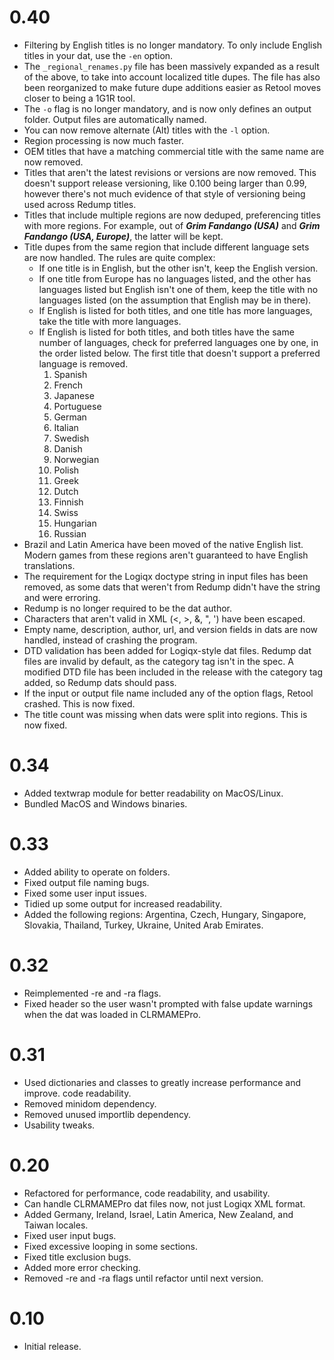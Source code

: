 # 0.40
- Filtering by English titles is no longer mandatory. To only include English
  titles in your dat, use the `-en` option.
- The `_regional_renames.py` file has been massively expanded as a result of
  the above, to take into account localized title dupes. The file has also
  been reorganized to make future dupe additions easier as Retool moves closer
  to being a 1G1R tool.
- The `-o` flag is no longer mandatory, and is now only defines an output
  folder. Output files are automatically named.
- You can now remove alternate (Alt) titles with the `-l` option.
- Region processing is now much faster.
- OEM titles that have a matching commercial title with the same name are now
  removed.
- Titles that aren't the latest revisions or versions are now removed. This
  doesn't support release versioning, like 0.100 being larger than 0.99,
  however there's not much evidence of that style of versioning being used
  across Redump titles.
- Titles that include multiple regions are now deduped, preferencing titles
  with more regions. For example, out of **_Grim Fandango (USA)_** and
  **_Grim Fandango (USA, Europe)_**, the latter will be kept.
- Title dupes from the same region that include different language sets are now
  handled. The rules are quite complex:
  - If one title is in English, but the other isn't, keep the English version.
  - If one title from Europe has no languages listed, and the other has
    languages listed but English isn't one of them, keep the title with no
    languages listed (on the assumption that English may be in there).
  - If English is listed for both titles, and one title has more languages,
    take the title with more languages.
  - If English is listed for both titles, and both titles have the same number
    of languages, check for preferred languages one by one, in the order listed
    below. The first title that doesn't support a preferred language is removed.
    1. Spanish
    1. French
    1. Japanese
    1. Portuguese
    1. German
    1. Italian
    1. Swedish
    1. Danish
    1. Norwegian
    1. Polish
    1. Greek
    1. Dutch
    1. Finnish
    1. Swiss
    1. Hungarian
    1. Russian
- Brazil and Latin America have been moved of the native English list. Modern
  games from these regions aren't guaranteed to have English translations.
- The requirement for the Logiqx doctype string in input files has been
  removed, as some dats that weren't from Redump didn't have the string and
  were erroring.
- Redump is no longer required to be the dat author.
- Characters that aren't valid in XML (<, >, &, ", ') have been escaped.
- Empty name, description, author, url, and version fields in dats are now
  handled, instead of crashing the program.
- DTD validation has been added for Logiqx-style dat files. Redump dat files
  are invalid by default, as the category tag isn't in the spec. A modified DTD
  file has been included in the release with the category tag added, so Redump
  dats should pass.
- If the input or output file name included any of the option flags, Retool
  crashed. This is now fixed.
- The title count was missing when dats were split into regions. This is now fixed.

# 0.34
- Added textwrap module for better readability on MacOS/Linux.
- Bundled MacOS and Windows binaries.

# 0.33
- Added ability to operate on folders.
- Fixed output file naming bugs.
- Fixed some user input issues.
- Tidied up some output for increased readability.
- Added the following regions: Argentina, Czech, Hungary, Singapore, Slovakia,
  Thailand, Turkey, Ukraine, United Arab Emirates.

# 0.32
- Reimplemented -re and -ra flags.
- Fixed header so the user wasn't prompted with false update warnings when the
  dat was loaded in CLRMAMEPro.

# 0.31
- Used dictionaries and classes to greatly increase performance and improve.
  code readability.
- Removed minidom dependency.
- Removed unused importlib dependency.
- Usability tweaks.

# 0.20
- Refactored for performance, code readability, and usability.
- Can handle CLRMAMEPro dat files now, not just Logiqx XML format.
- Added Germany, Ireland, Israel, Latin America, New Zealand, and Taiwan
  locales.
- Fixed user input bugs.
- Fixed excessive looping in some sections.
- Fixed title exclusion bugs.
- Added more error checking.
- Removed -re and -ra flags until refactor until next version.

# 0.10
- Initial release.